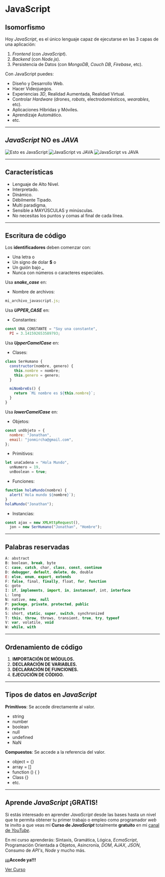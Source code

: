 # JavaScript

## Isomorfismo

Hoy _JavaScript_, es el único lenguaje capaz de ejecutarse en las 3 capas de una aplicación:

1. _Frontend_ (con _JavaScript_).
1. _Backend_ (con _Node.js_).
1. Persistencia de Datos (con _MongoDB_, _Couch DB_, _Firebase_, etc).

Con JavaScript puedes:

- Diseño y Desarrollo Web.
- Hacer Videojuegos.
- Experiencias _3D_, Realidad Aumentada, Realidad Virtual.
- Controlar _Hardware_ (drones, _robots_, electrodomésticos, _wearables_, etc).
- Aplicaciones Híbridas y Móviles.
- Aprendizaje Automático.
- etc.

---

## _JavaScript_ NO es _JAVA_

![Esto es JavaScript](https://jonmircha.com/img/blog/this-is-javascript.jpg)
![JavaScript vs JAVA](https://jonmircha.com/img/blog/jsvsjava.jpg)
![JavaScript vs JAVA](https://jonmircha.com/img/blog/java-vs-javascript.jpg)

---

## Características

- Lenguaje de Alto Nivel.
- Interpretado.
- Dinámico.
- Débilmente Tipado.
- Multi paradigma.
- Sensible a MAYÚSCULAS y minúsculas.
- No necesitas los puntos y comas al final de cada línea.

---

## Escritura de código

Los **identificadores** deben comenzar con:

- Una letra o
- Un signo de dolar **\$** o
- Un guión bajo **\_**
- Nunca con números o caracteres especiales.

Usa **<i>snake_case</i>** en:

- Nombre de archivos:

```js
mi_archivo_javascript.js;
```

Usa **<i>UPPER_CASE</i>** en:

- Constantes:

```js
const UNA_CONSTANTE = "Soy una constante",
  PI = 3.141592653589793;
```

Usa **<i>UpperCamelCase</i>** en:

- Clases:

```js
class SerHumano {
  constructor(nombre, genero) {
    this.nombre = nombre;
    this.genero = genero;
  }

  miNombreEs() {
    return `Mi nombre es ${this.nombre}`;
  }
}
```

Usa **<i>lowerCamelCase</i>** en:

- Objetos:

```js
const unObjeto = {
  nombre: "Jonathan",
  email: "jonmircha@gmail.com",
};
```

- Primitivos:

```js
let unaCadena = "Hola Mundo",
  unNumero = 19,
  unBoolean = true;
```

- Funciones:

```js
function holaMundo(nombre) {
  alert(`Hola mundo ${nombre}`);
}
holaMundo("Jonathan");
```

- Instancias:

```js
const ajax = new XMLHttpRequest(),
  jon = new SerHumano("Jonathan", "Hombre");
```

---

## Palabras reservadas

```js
A: abstract
B: boolean, break, byte
C: case, catch, char, class, const, continue
D: debugger, default, delete, do, double
E: else, enum, export, extends
F: false, final, finally, float, for, function
G: goto
I: if, implements, import, in, instanceof, int, interface
L: long
N: native, new, null
P: package, private, protected, public
R: return
S: short, static, super, switch, synchronized
T: this, throw, throws, transient, true, try, typeof
V: var, volatile, void
W: while, with
```

---

## Ordenamiento de código

1. **IMPORTACIÓN DE MÓDULOS.**
1. **DECLARACIÓN DE VARIABLES.**
1. **DECLARACIÓN DE FUNCIONES.**
1. **EJECUCIÓN DE CÓDIGO.**

---

## Tipos de datos en _JavaScript_

**Primitivos**: Se accede directamente al valor.

- string
- number
- boolean
- null
- undefined
- NaN

**Compuestos**: Se accede a la referencia del valor.

- object = {}
- array = []
- function () { }
- Class {}
- etc.

---

## Aprende _JavaScript_ ¡GRATIS!

Si estás interesado en aprender _JavaScript_ desde las bases hasta un nivel que te permita obtener tu primer trabajo o empleo como programador _web_ te invito a que veas mi **Curso de _JavaScript_** totalmente **gratuito** en mi [canal de _YouTube_](https://youtube.com/jonmircha?sub_confirmation=1).

En mi curso aprenderás: Sintaxis, Gramática, Lógica, _EcmaScript_, Programación Orientada a Objetos, Asincronía, _DOM_, _AJAX_, _JSON_, Consumo de _API's_, _Node_ y mucho más.

**¡¡¡Accede ya!!!**

[Ver Curso](https://www.youtube.com/playlist?list=PLvq-jIkSeTUZ6QgYYO3MwG9EMqC-KoLXA)
